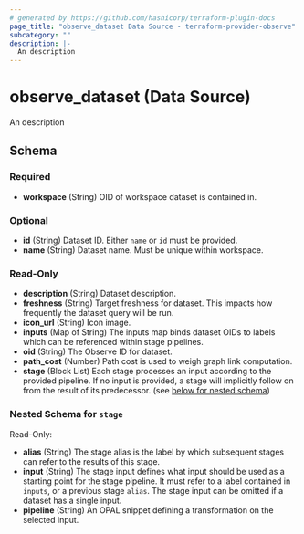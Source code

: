```yaml
---
# generated by https://github.com/hashicorp/terraform-plugin-docs
page_title: "observe_dataset Data Source - terraform-provider-observe"
subcategory: ""
description: |-
  An description
---
```


# observe_dataset (Data Source)

An description



<!-- schema generated by tfplugindocs -->
## Schema

### Required

- **workspace** (String) OID of workspace dataset is contained in.

### Optional

- **id** (String) Dataset ID. Either `name` or `id` must be provided.
- **name** (String) Dataset name. Must be unique within workspace.

### Read-Only

- **description** (String) Dataset description.
- **freshness** (String) Target freshness for dataset. This impacts how frequently the dataset query will be run.
- **icon_url** (String) Icon image.
- **inputs** (Map of String) The inputs map binds dataset OIDs to labels which can be referenced within stage pipelines.
- **oid** (String) The Observe ID for dataset.
- **path_cost** (Number) Path cost is used to weigh graph link computation.
- **stage** (Block List) Each stage processes an input according to the provided pipeline. If no input is provided, a stage will implicitly follow on from the result of its predecessor. (see [below for nested schema](#nestedblock--stage))

<a id="nestedblock--stage"></a>
### Nested Schema for `stage`

Read-Only:

- **alias** (String) The stage alias is the label by which subsequent stages can refer to the results of this stage.
- **input** (String) The stage input defines what input should be used as a starting point for the stage pipeline. It must refer to a label contained in `inputs`, or a previous stage `alias`. The stage input can be omitted if a dataset has a single input.
- **pipeline** (String) An OPAL snippet defining a transformation on the selected input.


